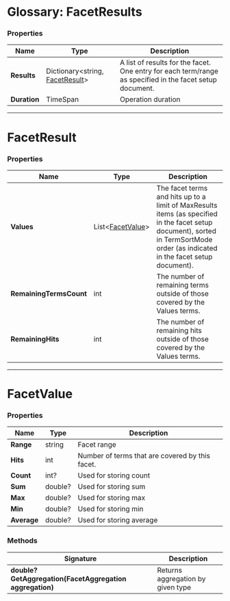 # Glossary: FacetResults

### Properties

| Name | Type | Description |
| ------------- | ------------- | ----- |
| **Results** | Dictionary&lt;string, [FacetResult](../glossary/facet-results#facetresult)&gt; | A list of results for the facet.  One entry for each term/range as specified in the facet setup document. |
| **Duration** | TimeSpan | Operation duration |

<hr />

# FacetResult

### Properties

| Name | Type | Description |
| ------------- | ------------- | ----- |
| **Values** | List&lt;[FacetValue](../glossary/facet-results#facetvalue)&gt; | The facet terms and hits up to a limit of MaxResults items (as specified in the facet setup document), sorted in TermSortMode order (as indicated in the facet setup document). |
| **RemainingTermsCount** | int | The number of remaining terms outside of those covered by the Values terms. |
| **RemainingHits** | int | The number of remaining hits outside of those covered by the Values terms. |

<hr />

# FacetValue

### Properties

| Name | Type | Description |
| ------------- | ------------- | ----- |
| **Range** | string | Facet range |
| **Hits** | int | Number of terms that are covered by this facet. |
| **Count** | int? | Used for storing count |
| **Sum** | double? | Used for storing sum |
| **Max** | double? | Used for storing max |
| **Min** | double? | Used for storing min |
| **Average** | double? | Used for storing average |

### Methods

| Signature | Description |
| ----------| ----- |
| **double? GetAggregation(FacetAggregation aggregation)** | Returns aggregation by given type |
